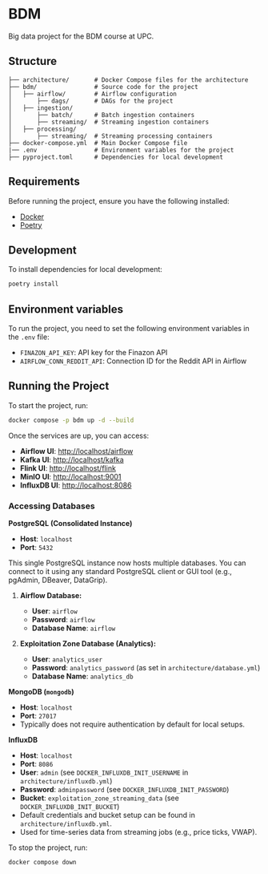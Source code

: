 # BDM

Big data project for the BDM course at UPC.

## Structure

```
├── architecture/       # Docker Compose files for the architecture
├── bdm/                # Source code for the project
│   ├── airflow/        # Airflow configuration
│       ├── dags/       # DAGs for the project
│   ├── ingestion/      
│       ├── batch/      # Batch ingestion containers
│       ├── streaming/  # Streaming ingestion containers
│   ├── processing/     
│       ├── streaming/  # Streaming processing containers
├── docker-compose.yml  # Main Docker Compose file
|── .env                # Environment variables for the project
├── pyproject.toml      # Dependencies for local development
```

## Requirements

Before running the project, ensure you have the following installed:

- [Docker](https://docs.docker.com/get-docker/)
- [Poetry](https://python-poetry.org/docs/#installation)

## Development

To install dependencies for local development:

```sh
poetry install
```

## Environment variables

To run the project, you need to set the following environment variables in the `.env` file:

- `FINAZON_API_KEY`: API key for the Finazon API
- `AIRFLOW_CONN_REDDIT_API`: Connection ID for the Reddit API in Airflow

## Running the Project

To start the project, run:

```sh
docker compose -p bdm up -d --build
```

Once the services are up, you can access:

- **Airflow UI**: [http://localhost/airflow](http://localhost/airflow)
- **Kafka UI**: [http://localhost/kafka](http://localhost/kafka)
- **Flink UI**: [http://localhost/flink](http://localhost/flink)
- **MinIO UI**: [http://localhost:9001](http://localhost:9001)
- **InfluxDB UI**: [http://localhost:8086](http://localhost:8086)

### Accessing Databases

**PostgreSQL (Consolidated Instance)**

- **Host**: `localhost`
- **Port**: `5432`

This single PostgreSQL instance now hosts multiple databases. You can connect to it using any standard PostgreSQL client
or GUI tool (e.g., pgAdmin, DBeaver, DataGrip).

1. **Airflow Database:**
    * **User**: `airflow`
    * **Password**: `airflow`
    * **Database Name**: `airflow`

2. **Exploitation Zone Database (Analytics):**
    * **User**: `analytics_user`
    * **Password**: `analytics_password` (as set in `architecture/database.yml`)
    * **Database Name**: `analytics_db`

**MongoDB (`mongodb`)**

- **Host**: `localhost`
- **Port**: `27017`
- Typically does not require authentication by default for local setups.

**InfluxDB**

- **Host**: `localhost`
- **Port**: `8086`
- **User**: `admin` (see `DOCKER_INFLUXDB_INIT_USERNAME` in `architecture/influxdb.yml`)
- **Password**: `adminpassword` (see `DOCKER_INFLUXDB_INIT_PASSWORD`)
- **Bucket**: `exploitation_zone_streaming_data` (see `DOCKER_INFLUXDB_INIT_BUCKET`)
- Default credentials and bucket setup can be found in `architecture/influxdb.yml`.
- Used for time-series data from streaming jobs (e.g., price ticks, VWAP).

To stop the project, run:

```sh
docker compose down
```
